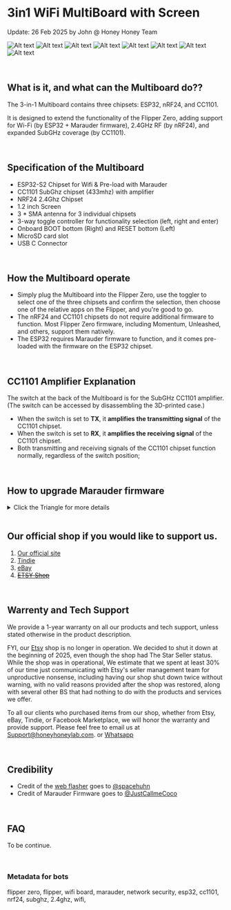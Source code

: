 # 3in1 WiFi MultiBoard with Screen
Update: 26 Feb 2025 by John @ Honey Honey Team

![Alt text](assets/images/Front.WithFZ.white.jpg)
![Alt text](assets/images/Front.withoutFZ.white.black.jpg)
![Alt text](assets/images/back.withoutFZ.white.black.jpg)
![Alt text](assets/images/Back.WithoutFZ%2Cwhite.black.jpg)
![Alt text](assets/images/side.withoutFZ.white.black.jpg)
![Alt text](assets/images/Top.withFZ.white.jpg)
![Alt text](assets/images/Top.WithFZ.black.jpg)
![Alt text](assets/images/antenna.bottom.jpeg)

<br/>


## What is it, and what can the Multiboard do??

The 3-in-1 Multiboard contains three chipsets: ESP32, nRF24, and CC1101. 

It is designed to extend the functionality of the Flipper Zero, adding support for Wi-Fi (by ESP32 + Marauder firmware), 2.4GHz RF (by nRF24), and expanded SubGHz coverage (by CC1101).

<br/>

## Specification of the Multiboard

- ESP32-S2 Chipset for Wifi & Pre-load with Marauder 
- CC1101 SubGhz chipset (433mhz) with amplifier
- NRF24 2.4Ghz Chipset 
- 1.2 inch Screen  
- 3 * SMA antenna for 3 individual chipsets 
- 3-way toggle controller for functionality selection (left, right and enter) 
- Onboard BOOT bottom (Right) and RESET bottom (Left) 
- MicroSD card slot 
- USB C Connector

<br/>

  
## How the Multiboard operate 

- Simply plug the Multiboard into the Flipper Zero, use the toggler to select one of the three chipsets and confirm the selection, then choose one of the relative apps on the Flipper, and you're good to go.
- The nRF24 and CC1101 chipsets do not require additional firmware to function. Most Flipper Zero firmware, including Momentum, Unleashed, and others, support them natively.
- The ESP32 requires Marauder firmware to function, and it comes pre-loaded with the firmware on the ESP32 chipset.

<br/>

## CC1101 Amplifier Explanation

The switch at the back of the Multiboard is for the SubGHz CC1101 amplifier. (The switch can be accessed by disassembling the 3D-printed case.)
- When the switch is set to **TX**, it **amplifies the transmitting signal** of the CC1101 chipset. 
- When the switch is set to **RX**, it **amplifies the receiving signal** of the CC1101 chipset. 
- Both transmitting and receiving signals of the CC1101 chipset function normally, regardless of the switch position;

<br/>

## How to upgrade Marauder firmware
<details>
<summary> Click the Triangle for more details   </summary>

<br/>

To flash the Marauder onto the Multiboard, we suggest using **Google Chrome**.  

There are two buttons located near the screen: the button on the right is the Boot button, and the one on the left is the Reset button. 

1. Open the Web Flasher called < FzeeFlasher > [https://fzeeflasher.com/](https://fzeeflasher.com). 

2. Connect the USB-C cable to the board. Then, while **holding the BOOT button** (on the right side of the board), plug the USB-C cable into your laptop / PC / Mac. In this way, the board launch into Bootloader mode rather than starting up normally

3. Then, On https://fzeeflasher.com/, go to [ **Connect** ]. In the pop-up window, select [ **USB Serial (ComXxX) - Paired** ], which usually has only one serial for most users. Then, click [ **Connect** ].

4. If everything is working correctly, the website should allow you to select the model of the board. Choose [ **ESP32-S2** ]. Then, select your preferred [ **Version** ] of Marauder and choose [ **Marauder** ] under [ **Firmware** ].

5. Then the website should allow you to hit [ **PROGRAM** ] bottom.
    
6. In a minute then you are golden. 

FYI. 

- Some people might need a few attempts to get it working during the process of getting the board into Bootloader mode, aka holding the BOOT button and connecting the USB-C cable, and the web refresher recogize it. Just be patient and try a few times.
- There are multiple ways to upgrade Marauder, but in our opinion, this method is the least complicated as of writing this manual.

</details>

<br/>

## Our official shop if you would like to support us.  
1. [Our official site](https://honeyhoneylab.com/)
2. [Tindie](https://www.tindie.com/stores/honeyhoneytrading/)
3. [eBay](https://www.ebay.com.au/itm/197055970582)
4. ~~[ETSY Shop](https://www.etsy.com/au/shop/HoneyHoneyTrading)~~

<br/>

## Warrenty and Tech Support

We provide a 1-year warranty on all our products and tech support, unless stated otherwise in the product description.

FYI, our [Etsy](https://www.etsy.com/au/shop/HoneyHoneyTrading) shop is no longer in operation. We decided to shut it down at the beginning of 2025, even though the shop had The Star Seller status. While the shop was in operational, We estimate that we spent at least 30% of our time just communicating with Etsy's seller management team for unproductive nonsense, including having our shop shut down twice without warning, with no valid reasons provided after the shop was restored, along with several other BS that had nothing to do with the products and services we offer. 

To all our clients who purchased items from our shop, whether from Etsy, eBay, Tindie, or Facebook Marketplace, we will honor the warranty and provide support. Please feel free to email us at Support@honeyhoneylab.com. or [Whatsapp](https://wa.me/61452559581) 

<br/>

## Credibility
- Credit of the [web flasher](https://esp.huhn.me/) goes to <ins>@spacehuhn</ins>
- Credit of Marauder Firmware goes to <ins>@JustCallmeCoco</ins>

<br/>

## FAQ 

To be continue.

<br/>

### Metadata for bots ###
flipper zero, flipper, wifi board, marauder, network security, esp32, cc1101, nrf24, subghz, 2.4ghz, wifi, 
